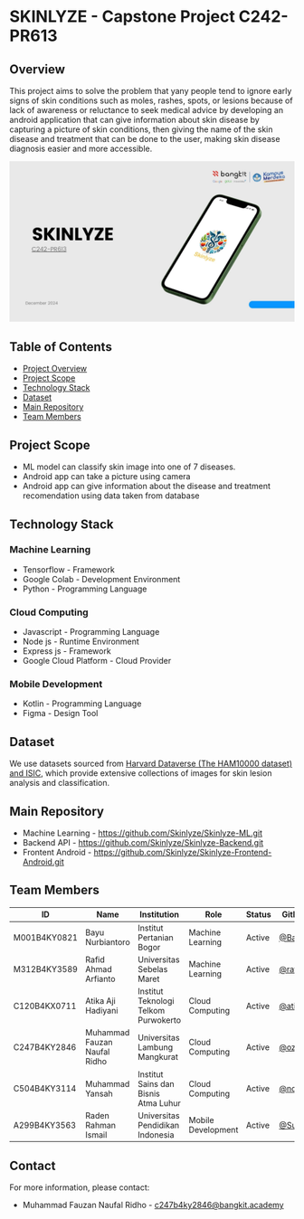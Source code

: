 # SKINLYZE - Capstone Project C242-PR613

## Overview
This project aims to solve the problem that yany people tend to ignore early signs of skin conditions such as moles, rashes, spots, or lesions because of lack of awareness or reluctance to seek medical advice by developing an android application that can give information about skin disease by capturing a picture of skin conditions, then giving the name of the skin disease and treatment that can be done to the user, making skin disease diagnosis easier and more accessible.

![image](Capstone.jpg)

## Table of Contents
- [Project Overview](#overview)
- [Project Scope](#project-scope)
- [Technology Stack](#technology-stack)
- [Dataset](#dataset)
- [Main Repository](#main-repository)
- [Team Members](#team-members)

## Project Scope
- ML model can classify skin image into one of 7 diseases.
- Android app can take a picture using camera
- Android app can give information about the disease and treatment recomendation using data taken from database

## Technology Stack

### Machine Learning
 - Tensorflow - Framework
 - Google Colab - Development Environment
 - Python - Programming Language

### Cloud Computing
 - Javascript - Programming Language
 - Node js - Runtime Environment
 - Express js - Framework
 - Google Cloud Platform - Cloud Provider

### Mobile Development
 - Kotlin - Programming Language
 - Figma - Design Tool

## Dataset
We use datasets sourced from [Harvard Dataverse (The HAM10000 dataset) and ISIC](https://dataverse.harvard.edu/dataset.xhtml?persistentId=doi:10.7910/DVN/DBW86T), which provide extensive collections of images for skin lesion analysis and classification.

## Main Repository
- Machine Learning - <https://github.com/Skinlyze/Skinlyze-ML.git>
- Backend API - <https://github.com/Skinlyze/Skinlyze-Backend.git>
- Frontent Android - <https://github.com/Skinlyze/Skinlyze-Frontend-Android.git>

## Team Members

| ID           | Name                            | Institution                          | Role                                | Status  | Github Profile                                         
|--------------|---------------------------------|--------------------------------------|-------------------------------------|---------|--------------------------------------------------
| M001B4KY0821 | Bayu Nurbiantoro                | Institut Pertanian Bogor             | Machine Learning                    | Active  | [@BayuN-27](https://github.com/BayuN-27)         
| M312B4KY3589 | Rafid Ahmad Arfianto            | Universitas Sebelas Maret            | Machine Learning                    | Active  | [@rafid0004](https://github.com/rafid0004)       
| C120B4KX0711 | Atika Aji Hadiyani              | Institut Teknologi Telkom Purwokerto | Cloud Computing                     | Active  | [@atikaaji09](https://github.com/atikaaji09)     
| C247B4KY2846 | Muhammad Fauzan Naufal Ridho    | Universitas Lambung Mangkurat        | Cloud Computing                     | Active  | [@ozannaufal15](https://github.com/ozannaufal15) 
| C504B4KY3114 | Muhammad Yansah                 | Institut Sains dan Bisnis Atma Luhur | Cloud Computing                     | Active  | [@norGunnar](https://github.com/norGunnar)       
| A299B4KY3563 | Raden Rahman Ismail             | Universitas Pendidikan Indonesia     | Mobile Development                  | Active  | [@SuraGendil](https://github.com/SuraGendil)     

## Contact
For more information, please contact:
 - Muhammad Fauzan Naufal Ridho - <c247b4ky2846@bangkit.academy>
